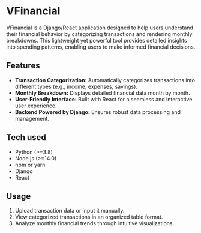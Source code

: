 # VFinancial

VFinancial is a Django/React application designed to help users understand their financial behavior by categorizing transactions and rendering monthly breakdowns. This lightweight yet powerful tool provides detailed insights into spending patterns, enabling users to make informed financial decisions.

## Features
- **Transaction Categorization:** Automatically categorizes transactions into different types (e.g., income, expenses, savings).
- **Monthly Breakdown:** Displays detailed financial data month by month.
- **User-Friendly Interface:** Built with React for a seamless and interactive user experience.
- **Backend Powered by Django:** Ensures robust data processing and management.

## Tech used
- Python (>=3.8)
- Node.js (>=14.0)
- npm or yarn
- Django
- React

## Usage
1. Upload transaction data or input it manually.
2. View categorized transactions in an organized table format.
3. Analyze monthly financial trends through intuitive visualizations.
